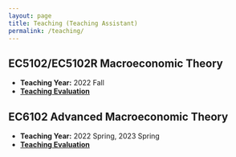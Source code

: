```yaml
---
layout: page
title: Teaching (Teaching Assistant)
permalink: /teaching/
---
```


## EC5102/EC5102R Macroeconomic Theory
- **Teaching Year:** 2022 Fall
- [**Teaching Evaluation**](https://www.dropbox.com/s/om917kew5ppv6fe/EC5102%20Teaching%20Feedback%20%28Jie%29.pdf?dl=0)

## EC6102 Advanced Macroeconomic Theory
- **Teaching Year:** 2022 Spring, 2023 Spring
- [**Teaching Evaluation**](https://www.dropbox.com/s/gjeubgmahdbqej6/EC6102_Teaching_Feedback%28Jie%29.pdf?dl=0)


<!-- Add more courses as needed -->

